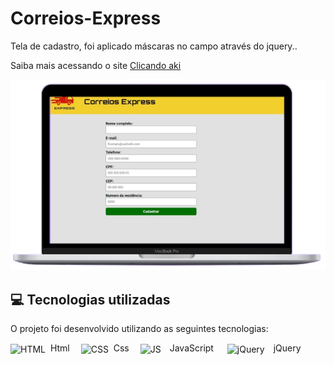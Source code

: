 # Correios-Express

<p>Tela de cadastro, foi aplicado máscaras no campo  através do jquery..</p>

<p>Saiba mais acessando o site <a href="">Clicando aki</a></p> 
<div align="center" >
<img src="https://raw.githubusercontent.com/Stanley-Felix-Bergamo/Correios-Express/exerc%C3%ADcio_plugins_jquery/imgs/mac.png" alt="imagem">
</div>

<h2>💻 Tecnologias utilizadas</h2>

O projeto foi desenvolvido utilizando as seguintes tecnologias:<br>

<div style="display: inline_block">
   <img align="center" alt="HTML" height="50" width="50" src="https://icons-for-free.com/download-icon-icon++html+icon-1320194800994962643_512.png">&nbsp; Html&emsp; 
   <img align="center" alt="CSS" height="70" width="70" src="https://icons-for-free.com/download-icon-css+develop+language+layout+programming+style+icon-1320165728409893942_512.png">&nbsp; Css&emsp;
   <img align="center" alt="JS" height="50" width="50" src="https://cdn.iconscout.com/icon/free/png-256/javascript-2752148-2284965.png">&emsp;JavaScript &emsp;
   <img align="center" alt="jQuery" height="50" width="50" src="https://cdn.icon-icons.com/icons2/2699/PNG/512/jquery_logo_icon_167804.png">&emsp;jQuery
</div> 


